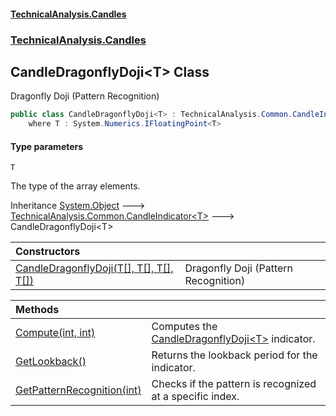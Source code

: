 #### [TechnicalAnalysis\.Candles](Atypical.TechnicalAnalysis.Candles.md 'Atypical\.TechnicalAnalysis\.Candles')
### [TechnicalAnalysis\.Candles](Atypical.TechnicalAnalysis.Candles.md#TechnicalAnalysis.Candles 'TechnicalAnalysis\.Candles')

## CandleDragonflyDoji\<T\> Class

Dragonfly Doji \(Pattern Recognition\)

```csharp
public class CandleDragonflyDoji<T> : TechnicalAnalysis.Common.CandleIndicator<T>
    where T : System.Numerics.IFloatingPoint<T>
```
#### Type parameters

<a name='TechnicalAnalysis.Candles.CandleDragonflyDoji_T_.T'></a>

`T`

The type of the array elements\.

Inheritance [System\.Object](https://docs.microsoft.com/en-us/dotnet/api/System.Object 'System\.Object') &#129106; [TechnicalAnalysis\.Common\.CandleIndicator&lt;](https://docs.microsoft.com/en-us/dotnet/api/TechnicalAnalysis.Common.CandleIndicator-1 'TechnicalAnalysis\.Common\.CandleIndicator\`1')[T](CandleDragonflyDoji_T_.md#TechnicalAnalysis.Candles.CandleDragonflyDoji_T_.T 'TechnicalAnalysis\.Candles\.CandleDragonflyDoji\<T\>\.T')[&gt;](https://docs.microsoft.com/en-us/dotnet/api/TechnicalAnalysis.Common.CandleIndicator-1 'TechnicalAnalysis\.Common\.CandleIndicator\`1') &#129106; CandleDragonflyDoji\<T\>

| Constructors | |
| :--- | :--- |
| [CandleDragonflyDoji\(T\[\], T\[\], T\[\], T\[\]\)](CandleDragonflyDoji_T_.CandleDragonflyDoji(T[],T[],T[],T[]).md 'TechnicalAnalysis\.Candles\.CandleDragonflyDoji\<T\>\.CandleDragonflyDoji\(T\[\], T\[\], T\[\], T\[\]\)') | Dragonfly Doji \(Pattern Recognition\) |

| Methods | |
| :--- | :--- |
| [Compute\(int, int\)](CandleDragonflyDoji_T_.Compute(int,int).md 'TechnicalAnalysis\.Candles\.CandleDragonflyDoji\<T\>\.Compute\(int, int\)') | Computes the [CandleDragonflyDoji&lt;T&gt;](CandleDragonflyDoji_T_.md 'TechnicalAnalysis\.Candles\.CandleDragonflyDoji\<T\>') indicator\. |
| [GetLookback\(\)](CandleDragonflyDoji_T_.GetLookback().md 'TechnicalAnalysis\.Candles\.CandleDragonflyDoji\<T\>\.GetLookback\(\)') | Returns the lookback period for the indicator\. |
| [GetPatternRecognition\(int\)](CandleDragonflyDoji_T_.GetPatternRecognition(int).md 'TechnicalAnalysis\.Candles\.CandleDragonflyDoji\<T\>\.GetPatternRecognition\(int\)') | Checks if the pattern is recognized at a specific index\. |
